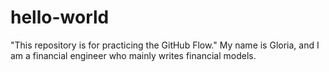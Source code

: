 # hello-world
"This repository is for practicing the GitHub Flow."
My name is Gloria, and I am a financial engineer who mainly writes financial models.
